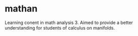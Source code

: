 # mathan
Learning conent in math analysis 3. Aimed to provide a better understanding for students of calculus on manifolds.
